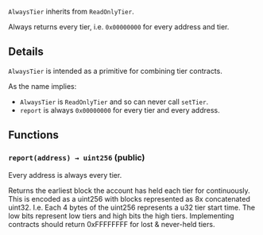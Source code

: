 `AlwaysTier` inherits from `ReadOnlyTier`.

Always returns every tier, i.e. `0x00000000` for every address and tier.



## Details
`AlwaysTier` is intended as a primitive for combining tier contracts.

As the name implies:
- `AlwaysTier` is `ReadOnlyTier` and so can never call `setTier`.
- `report` is always `0x00000000` for every tier and every address.




## Functions
### `report(address) → uint256` (public)

Every address is always every tier.


Returns the earliest block the account has held each tier for
continuously.
This is encoded as a uint256 with blocks represented as 8x
concatenated uint32.
I.e. Each 4 bytes of the uint256 represents a u32 tier start time.
The low bits represent low tiers and high bits the high tiers.
Implementing contracts should return 0xFFFFFFFF for lost &
never-held tiers.



